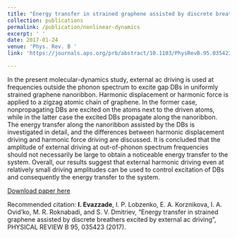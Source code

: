 ```yaml
---
title: "Energy transfer in strained graphene assisted by discrete breathers excited by external ac driving"
collection: publications
permalink: /publication/nonlinear-dynamics
excerpt: ' '
date: 2017-01-24
venue: 'Phys. Rev. B '
link: 'https://journals.aps.org/prb/abstract/10.1103/PhysRevB.95.035423'

---
```

In the present molecular-dynamics study, external ac driving is used at frequencies outside the phonon spectrum to excite gap DBs in uniformly strained graphene nanoribbon. Harmonic displacement or harmonic force is applied to a zigzag atomic chain of graphene. In the former case, nonpropagating DBs are excited on the atoms next to the driven atoms, while in the latter case the excited DBs propagate along the nanoribbon. The energy transfer along the nanoribbon assisted by the DBs is investigated in detail, and the differences between harmonic displacement driving and harmonic force driving are discussed. It is concluded that the amplitude of external driving at out-of-phonon spectrum frequencies should not necessarily be large to obtain a noticeable energy transfer to the system. Overall, our results suggest that external harmonic driving even at relatively small driving amplitudes can be used to control excitation of DBs and consequently the energy transfer to the system.

[Download paper here](http://ievazzade.github.io/files/PhysRevB.95.035423.pdf)

Recommended citation: <b>I. Evazzade</b>, I. P. Lobzenko, E. A. Korznikova, I. A. Ovid’ko, M. R. Roknabadi, and S. V. Dmitriev,
“Energy transfer in strained graphene assisted by discrete breathers excited by external ac driving”,
PHYSICAL REVIEW B 95, 035423 (2017).
